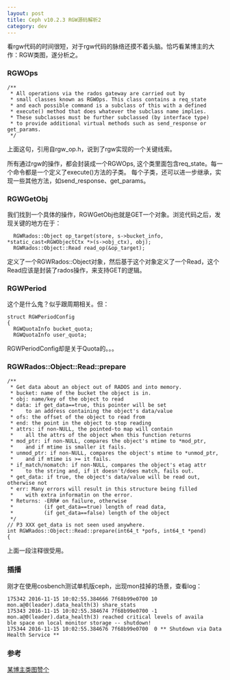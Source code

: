 ```yaml
---
layout: post
title: Ceph v10.2.3 RGW源码解析2
category: dev 
---
```


看rgw代码的时间很短，对于rgw代码的脉络还摸不着头脑。恰巧看某博主的大作：RGW类图，遂分析之。

### RGWOps
```
/**
 * All operations via the rados gateway are carried out by
 * small classes known as RGWOps. This class contains a req_state
 * and each possible command is a subclass of this with a defined
 * execute() method that does whatever the subclass name implies.
 * These subclasses must be further subclassed (by interface type)
 * to provide additional virtual methods such as send_response or get_params.
 */
```
上面这句，引用自rgw_op.h，说到了rgw实现的一个关键线索。

所有通过rgw的操作，都会封装成一个RGWOps, 这个类里面包含req_state。每一个命令都是一个定义了execute()方法的子类。
每个子类，还可以进一步继承，实现一些其他方法，如send_response、get_params。

### RGWGetObj
我们找到一个具体的操作，RGWGetObj也就是GET一个对象。浏览代码之后，发现关键的地方在于：
```
  RGWRados::Object op_target(store, s->bucket_info, *static_cast<RGWObjectCtx *>(s->obj_ctx), obj);
  RGWRados::Object::Read read_op(&op_target);
```
定义了一个RGWRados::Object对象，然后基于这个对象定义了一个Read，这个Read应该是封装了rados操作，来支持GET的逻辑。

### RGWPeriod
这个是什么鬼？似乎跟周期相关。但：
```
struct RGWPeriodConfig
{
  RGWQuotaInfo bucket_quota;
  RGWQuotaInfo user_quota;

```
RGWPeriodConfig却是关于Quota的。。。

### RGWRados::Object::Read::prepare 
```
/**
 * Get data about an object out of RADOS and into memory.
 * bucket: name of the bucket the object is in.
 * obj: name/key of the object to read
 * data: if get_data==true, this pointer will be set
 *    to an address containing the object's data/value
 * ofs: the offset of the object to read from
 * end: the point in the object to stop reading
 * attrs: if non-NULL, the pointed-to map will contain
 *    all the attrs of the object when this function returns
 * mod_ptr: if non-NULL, compares the object's mtime to *mod_ptr,
 *    and if mtime is smaller it fails.
 * unmod_ptr: if non-NULL, compares the object's mtime to *unmod_ptr,
 *    and if mtime is >= it fails.
 * if_match/nomatch: if non-NULL, compares the object's etag attr
 *    to the string and, if it doesn't/does match, fails out.
 * get_data: if true, the object's data/value will be read out, otherwise not
 * err: Many errors will result in this structure being filled
 *    with extra informatin on the error.
 * Returns: -ERR# on failure, otherwise
 *          (if get_data==true) length of read data,
 *          (if get_data==false) length of the object
 */
// P3 XXX get_data is not seen used anywhere.
int RGWRados::Object::Read::prepare(int64_t *pofs, int64_t *pend)
{
```
上面一段注释很受用。

### 插播
刚才在使用cosbench测试单机版ceph，出现mon挂掉的场景，查看log：

```
175342 2016-11-15 10:02:55.384666 7f68b99e0700 10 mon.a@0(leader).data_health(3) share_stats
175343 2016-11-15 10:02:55.384674 7f68b99e0700 -1 mon.a@0(leader).data_health(3) reached critical levels of availa       ble space on local monitor storage -- shutdown!
175344 2016-11-15 10:02:55.384676 7f68b99e0700  0 ** Shutdown via Data Health Service **
```


### 参考

[某博主类图赞个](http://img.blog.csdn.net/20161109100532308?watermark/2/text/aHR0cDovL2Jsb2cuY3Nkbi5uZXQv/font/5a6L5L2T/fontsize/400/fill/I0JBQkFCMA==/dissolve/70/gravity/Center)
